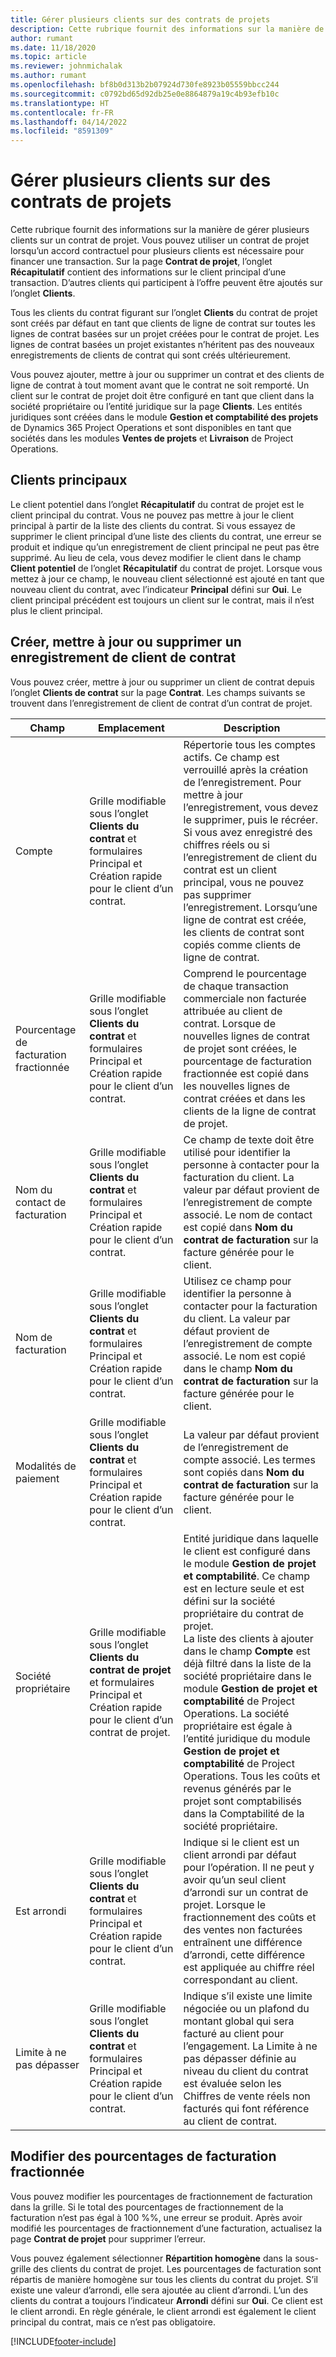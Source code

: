 ```yaml
---
title: Gérer plusieurs clients sur des contrats de projets
description: Cette rubrique fournit des informations sur la manière de gérer plusieurs clients sur un contrat de projet.
author: rumant
ms.date: 11/18/2020
ms.topic: article
ms.reviewer: johnmichalak
ms.author: rumant
ms.openlocfilehash: bf8b0d313b2b07924d730fe8923b05559bbcc244
ms.sourcegitcommit: c0792bd65d92db25e0e8864879a19c4b93efb10c
ms.translationtype: HT
ms.contentlocale: fr-FR
ms.lasthandoff: 04/14/2022
ms.locfileid: "8591309"
---
```

# <a name="manage-multiple-customers-on-project-contracts"></a>Gérer plusieurs clients sur des contrats de projets

Cette rubrique fournit des informations sur la manière de gérer plusieurs clients sur un contrat de projet. Vous pouvez utiliser un contrat de projet lorsqu’un accord contractuel pour plusieurs clients est nécessaire pour financer une transaction. Sur la page **Contrat de projet**, l’onglet **Récapitulatif** contient des informations sur le client principal d’une transaction. D’autres clients qui participent à l’offre peuvent être ajoutés sur l’onglet **Clients**.

Tous les clients du contrat figurant sur l’onglet **Clients** du contrat de projet sont créés par défaut en tant que clients de ligne de contrat sur toutes les lignes de contrat basées sur un projet créées pour le contrat de projet. Les lignes de contrat basées un projet existantes n’héritent pas des nouveaux enregistrements de clients de contrat qui sont créés ultérieurement.

Vous pouvez ajouter, mettre à jour ou supprimer un contrat et des clients de ligne de contrat à tout moment avant que le contrat ne soit remporté. Un client sur le contrat de projet doit être configuré en tant que client dans la société propriétaire ou l’entité juridique sur la page **Clients**. Les entités juridiques sont créées dans le module **Gestion et comptabilité des projets** de Dynamics 365 Project Operations et sont disponibles en tant que sociétés dans les modules **Ventes de projets** et **Livraison** de Project Operations.

## <a name="primary-customers"></a>Clients principaux

Le client potentiel dans l’onglet **Récapitulatif** du contrat de projet est le client principal du contrat. Vous ne pouvez pas mettre à jour le client principal à partir de la liste des clients du contrat. Si vous essayez de supprimer le client principal d’une liste des clients du contrat, une erreur se produit et indique qu’un enregistrement de client principal ne peut pas être supprimé. Au lieu de cela, vous devez modifier le client dans le champ **Client potentiel** de l’onglet **Récapitulatif** du contrat de projet. Lorsque vous mettez à jour ce champ, le nouveau client sélectionné est ajouté en tant que nouveau client du contrat, avec l’indicateur **Principal** défini sur **Oui**. Le client principal précédent est toujours un client sur le contrat, mais il n’est plus le client principal.

## <a name="create-update-or-delete-a-contract-customer-record"></a>Créer, mettre à jour ou supprimer un enregistrement de client de contrat

Vous pouvez créer, mettre à jour ou supprimer un client de contrat depuis l’onglet **Clients de contrat** sur la page **Contrat**. Les champs suivants se trouvent dans l’enregistrement de client de contrat d’un contrat de projet.

| **Champ** | **Emplacement** | **Description** | 
| --- | --- | --- | 
| Compte | Grille modifiable sous l’onglet **Clients du contrat** et formulaires Principal et Création rapide pour le client d’un contrat. | Répertorie tous les comptes actifs. Ce champ est verrouillé après la création de l’enregistrement. Pour mettre à jour l’enregistrement, vous devez le supprimer, puis le récréer. Si vous avez enregistré des chiffres réels ou si l’enregistrement de client du contrat est un client principal, vous ne pouvez pas supprimer l’enregistrement. Lorsqu’une ligne de contrat est créée, les clients de contrat sont copiés comme clients de ligne de contrat. |
| Pourcentage de facturation fractionnée | Grille modifiable sous l’onglet **Clients du contrat** et formulaires Principal et Création rapide pour le client d’un contrat. | Comprend le pourcentage de chaque transaction commerciale non facturée attribuée au client de contrat. Lorsque de nouvelles lignes de contrat de projet sont créées, le pourcentage de facturation fractionnée est copié dans les nouvelles lignes de contrat créées et dans les clients de la ligne de contrat de projet. |
| Nom du contact de facturation | Grille modifiable sous l’onglet **Clients du contrat** et formulaires Principal et Création rapide pour le client d’un contrat. | Ce champ de texte doit être utilisé pour identifier la personne à contacter pour la facturation du client. La valeur par défaut provient de l’enregistrement de compte associé. Le nom de contact est copié dans **Nom du contrat de facturation** sur la facture générée pour le client. |
| Nom de facturation | Grille modifiable sous l’onglet **Clients du contrat** et formulaires Principal et Création rapide pour le client d’un contrat. | Utilisez ce champ pour identifier la personne à contacter pour la facturation du client. La valeur par défaut provient de l’enregistrement de compte associé. Le nom est copié dans le champ **Nom du contrat de facturation** sur la facture générée pour le client. |
| Modalités de paiement | Grille modifiable sous l’onglet **Clients du contrat** et formulaires Principal et Création rapide pour le client d’un contrat. | La valeur par défaut provient de l’enregistrement de compte associé. Les termes sont copiés dans **Nom du contrat de facturation** sur la facture générée pour le client. |
| Société propriétaire | Grille modifiable sous l’onglet **Clients du contrat de projet** et formulaires Principal et Création rapide pour le client d’un contrat de projet. | Entité juridique dans laquelle le client est configuré dans le module **Gestion de projet et comptabilité**. Ce champ est en lecture seule et est défini sur la société propriétaire du contrat de projet.</br>La liste des clients à ajouter dans le champ **Compte** est déjà filtré dans la liste de la société propriétaire dans le module **Gestion de projet et comptabilité** de Project Operations. La société propriétaire est égale à l’entité juridique du module **Gestion de projet et comptabilité** de Project Operations. Tous les coûts et revenus générés par le projet sont comptabilisés dans la Comptabilité de la société propriétaire. |
| Est arrondi | Grille modifiable sous l’onglet **Clients du contrat** et formulaires Principal et Création rapide pour le client d’un contrat. | Indique si le client est un client arrondi par défaut pour l’opération. Il ne peut y avoir qu’un seul client d’arrondi sur un contrat de projet. Lorsque le fractionnement des coûts et des ventes non facturées entraînent une différence d’arrondi, cette différence est appliquée au chiffre réel correspondant au client. |
| Limite à ne pas dépasser | Grille modifiable sous l’onglet **Clients du contrat** et formulaires Principal et Création rapide pour le client d’un contrat. | Indique s’il existe une limite négociée ou un plafond du montant global qui sera facturé au client pour l’engagement. La Limite à ne pas dépasser définie au niveau du client du contrat est évaluée selon les Chiffres de vente réels non facturés qui font référence au client de contrat. |

## <a name="edit-billing-split-percentages"></a>Modifier des pourcentages de facturation fractionnée

Vous pouvez modifier les pourcentages de fractionnement de facturation dans la grille. Si le total des pourcentages de fractionnement de la facturation n’est pas égal à 100 %%, une erreur se produit. Après avoir modifié les pourcentages de fractionnement d’une facturation, actualisez la page **Contrat de projet** pour supprimer l’erreur.

Vous pouvez également sélectionner **Répartition homogène** dans la sous-grille des clients du contrat de projet. Les pourcentages de facturation sont répartis de manière homogène sur tous les clients du contrat du projet. S’il existe une valeur d’arrondi, elle sera ajoutée au client d’arrondi. L’un des clients du contrat a toujours l’indicateur **Arrondi** défini sur **Oui**. Ce client est le client arrondi. En règle générale, le client arrondi est également le client principal du contrat, mais ce n’est pas obligatoire.


[!INCLUDE[footer-include](../includes/footer-banner.md)]